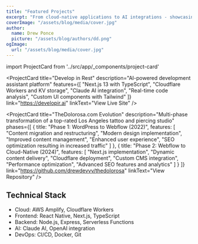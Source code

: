 ```yaml
---
title: "Featured Projects"
excerpt: "From cloud-native applications to AI integrations - showcasing my technical evolution and project contributions"
coverImage: "/assets/blog/media/cover.jpg"
author:
  name: Drew Ponce
  picture: "/assets/blog/authors/dd.png"
ogImage:
  url: "/assets/blog/media/cover.jpg"
---
```


import ProjectCard from '../src/app/_components/project-card'

<div className="grid grid-cols-1 md:grid-cols-2 gap-6 mb-8">
  <ProjectCard
    title="One Accord App"
    description="A cross-platform mobile application for Christian community building"
    features={[
      "React Native with TypeScript",
      "Cloud infrastructure using AWS Amplify",
      "Real-time messaging and community features",
      "Prayer request management system",
      "Location-based church discovery"
    ]}
    link="https://github.com/Firm-Collective/One-Accord"
    linkText="View Repository"
  />

  <ProjectCard
    title="Develop in Rest"
    description="AI-powered development assistant platform"
    features={[
      "Next.js 13 with TypeScript",
      "Cloudflare Workers and KV storage",
      "Claude AI integration",
      "Real-time code analysis",
      "Custom UI components with Tailwind"
    ]}
    link="https://developir.ai"
    linkText="View Live Site"
  />

  <ProjectCard
    title="TheDolorosa.com Evolution"
    description="Multi-phase transformation of a top-rated Los Angeles tattoo and piercing studio"
    phases={[
      {
        title: "Phase 1: WordPress to Webflow (2022)",
        features: [
          "Content migration and restructuring",
          "Modern design implementation",
          "Improved content management",
          "Enhanced user experience",
          "SEO optimization resulting in increased traffic"
        ]
      },
      {
        title: "Phase 2: Webflow to Cloud-Native (2024)",
        features: [
          "Next.js implementation",
          "Dynamic content delivery",
          "Cloudflare deployment",
          "Custom CMS integration",
          "Performance optimization",
          "Advanced SEO features and analytics"
        ]
      }
    ]}
    link="https://github.com/drewdevvv/thedolorosa"
    linkText="View Repository"
  />
</div>

## Technical Stack
- Cloud: AWS Amplify, Cloudflare Workers
- Frontend: React Native, Next.js, TypeScript
- Backend: Node.js, Express, Serverless Functions
- AI: Claude AI, OpenAI integration
- DevOps: CI/CD, Docker, Git